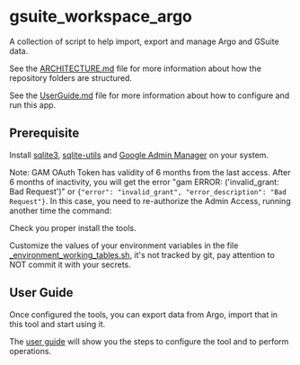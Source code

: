 # gsuite_workspace_argo

A collection of script to help import, export and manage Argo and GSuite data.

See the [ARCHITECTURE.md](ARCHITECTURE.md) file for more information about how the repository folders are structured.

See the [UserGuide.md](UserGuide.md) file for more information about how to configure and run this app.

## Prerequisite

Install [sqlite3](https://www.sqlite.org/index.html), [sqlite-utils](https://pypi.org/project/sqlite-utils/) and [Google Admin Manager](https://github.com/GAM-team/GAM/wiki) on your system.

Note: GAM OAuth Token has validity of 6 months from the last access. After 6 months of inactivity, you will get the error "gam ERROR: ('invalid_grant: Bad Request')" or ``{"error": "invalid_grant", "error_description": "Bad Request"}``. In this case, you need to re-authorize the Admin Access, running another time the command:

Check you proper install the tools.

Customize the values of your environment variables in the file [_environment_working_tables.sh](_environment_working_tables.sh), it's not tracked by git, pay attention to NOT commit it with your secrets.

## User Guide

Once configured the tools, you can export data from Argo, import that in this tool and start using it.

The [user guide](UserGuide.md) will show you the steps to configure the tool and to perform operations.

